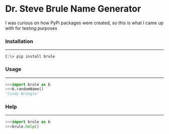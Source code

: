 # Dr. Steve Brule Name Generator

I was curious on how PyPi packages were created, so this is what I came up with for testing purposes

### Installation
---

```
C:\> pip install brule
```
### Usage
---
```python
>>>import brule as b
>>>b.randomName()
'Cindy Brangle'
```
### Help
---
```python
>>>import brule as b
>>>brule.help()
```